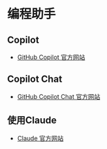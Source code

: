 # 编程助手
## Copilot
- [GitHub Copilot 官方网站](https://copilot.github.com/)

## Copilot Chat
- [GitHub Copilot Chat 官方网站](https://github.com/features/copilot-chat)

## 使用Claude
- [Claude 官方网站](https://www.anthropic.com/index/)

